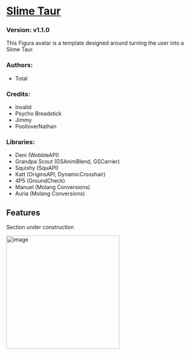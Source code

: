 # [Slime Taur](https://github.com/TotalTakeover/FiguraSlimeTaurAvatar)
### Version: v1.1.0
This Figura avatar is a template designed around turning the user into a Slime Taur.

### Authors:
- Total

### Credits:
- Invalid
- Psycho Breadstick
- Jimmy
- PoolloverNathan

### Libraries:
- Deni (WobbleAPI)
- Grandpa Scout (GSAnimBlend, GSCarrier)
- Squishy (SquAPI)
- Katt (OriginsAPI, DynamicCrosshair)
- 4P5 (GroundCheck)
- Manuel (Molang Conversions)
- Auria (Molang Conversions)

## Features
Section under construction

[<img src="https://img.youtube.com/vi/CCLwSGpQWsY/maxresdefault.jpg" alt="image" width="300" height="auto">](https://youtu.be/CCLwSGpQWsY)
